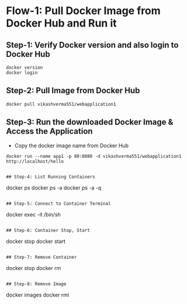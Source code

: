 # Flow-1: Pull Docker Image from Docker Hub and Run it

## Step-1: Verify Docker version and also login to Docker Hub
```
docker version
docker login
```

## Step-2: Pull Image from Docker Hub
```
docker pull vikashverma551/webapplication1
```

## Step-3: Run the downloaded Docker Image & Access the Application
- Copy the docker image name from Docker Hub
```
docker run --name app1 -p 80:8080 -d vikashverma551/webapplication1
http://localhost/hello


## Step-4: List Running Containers
```
docker ps
docker ps -a
docker ps -a -q
```

## Step-5: Connect to Container Terminal
```
docker exec -it <container-name> /bin/sh
```

## Step-6: Container Stop, Start 
```
docker stop <container-name>
docker start  <container-name>
```

## Step-7: Remove Container 
```
docker stop <container-name> 
docker rm <container-name>
```

## Step-8: Remove Image
```
docker images
docker rmi  <image-id>
```

